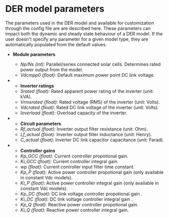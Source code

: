 # DER model parameters

The parameters used in the DER model and available for customization through the config file are are described here. These parameters can impact both the dynamic and steady state behaviour of a DER model. If the user doesn't specify any parameter for a given model type, they are automatically populated from the default values.

* **Module parameters**
  * *Np/Ns (int):* Parallel/series connected solar cells. Determines rated power output from the model.
  * *Vdcmpp0 (float):* Default maximum power point DC link voltage.

* * **Inverter ratings**
  * *Srated (float):*  Rated apparent power rating of the inverter (unit: kVA).
  * *Vrmsrated (float):* Rated voltage (RMS) of the inverter (unit: Volts).
  * *Vdcrated (float):* Rated DC link voltage of the inverter (unit: Volts).
  * *Ioverload (float):* Overload capacity of the inverter.

* * **Circuit parameters**
  * *Rf_actual (float):*  Inverter output filter resistance (unit: Ohm).
  * *Lf_actual (float):*  Inverter output filter inductance (unit: Henry).
  * *C_actual (float):*  Inverter DC link capacitor capacitance (unit: Farad).
  
* * **Controller gains**
  * *Kp_GCC (float):* Current controller propotional gain.
  * *Ki_GCC (float):* Current controller integral gain.
  * *wp (float):* Current controller input filter time constant.
  * *Kp_P (float):* Active power controller propotional gain (only available in constant Vdc models).
  * *Ki_P (float):* Active power controller integral gain (only available in constant Vdc models).
  * *Kp_DC (float):* DC link voltage controller propotional gain .
  * *Ki_DC (float):* DC link voltage controller integral gain .
  * *Kp_Q (float):* Reactive power controller propotional gain. 
  * *Ki_Q (float):* Reactive power controller integral gain.
